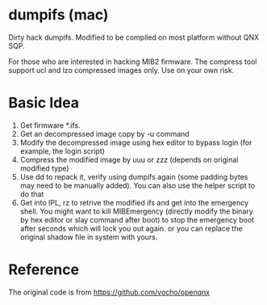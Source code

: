 # dumpifs (mac)
Dirty hack dumpifs.
Modified to be compiled on most platform without QNX SQP.

For those who are interested in hacking MIB2 firmware.
The compress tool support ucl and lzo compressed images only.
Use on your own risk.

# Basic Idea
1. Get firmware  *.ifs.
2. Get an decompressed image copy by -u command
3. Modify the decompressed image using hex editor to bypass login (for example, the login script)
4. Compress the modified image by uuu or zzz (depends on original modified type)
5. Use dd to repack it, verify using dumpifs again (some padding bytes may need to be manually added). You can also use the helper script to do that
6. Get into IPL, rz to retrive the modified ifs and get into the emergency shell. You might want to kill MIBEmergency (directly modify the binary by hex editor or slay command after boot) to stop the emergency boot after seconds which will lock you out again. or you can replace the original shadow file in system with yours.

# Reference
The original code is from
https://github.com/vocho/openqnx
